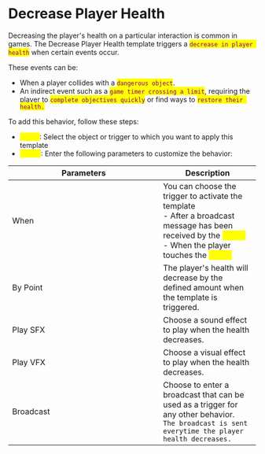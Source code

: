# Decrease Player Health

Decreasing the player's health on a particular interaction is common in games. The Decrease Player Health template triggers a <mark style="color:purple;">`decrease in player health`</mark> when certain events occur.

These events can be:

* When a player collides with a <mark style="color:purple;">`dangerous object`</mark>.
* An indirect event such as a <mark style="color:purple;">`game timer crossing a limit`</mark>, requiring the player to <mark style="color:purple;">`complete objectives quickly`</mark> or find ways to <mark style="color:purple;">`restore their health.`</mark>

To add this behavior, follow these steps:&#x20;

* <mark style="color:yellow;">Step 1</mark>: Select the object or trigger to which you want to apply this template
* <mark style="color:yellow;">Step 2</mark>: Enter the following parameters to customize the behavior:

<table><thead><tr><th width="291">Parameters</th><th>Description</th></tr></thead><tbody><tr><td>When</td><td>You can choose the trigger to activate the template<br>- After a broadcast message has been received by the <mark style="color:yellow;">object</mark><br>- When the player touches the <mark style="color:yellow;">object</mark></td></tr><tr><td>By Point</td><td>The player's health will decrease by the defined amount when the template is triggered.</td></tr><tr><td>Play SFX</td><td>Choose a sound effect to play when the health decreases.</td></tr><tr><td>Play VFX</td><td>Choose a visual effect to play when the health decreases.</td></tr><tr><td>Broadcast</td><td>Choose to enter a broadcast that can be used as a trigger for any other behavior. <br><code>The broadcast is sent everytime the player health decreases.</code></td></tr></tbody></table>

